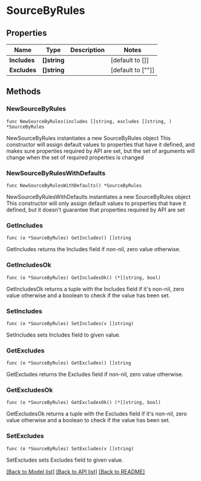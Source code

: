 # SourceByRules

## Properties

Name | Type | Description | Notes
------------ | ------------- | ------------- | -------------
**Includes** | **[]string** |  | [default to []]
**Excludes** | **[]string** |  | [default to [""]]

## Methods

### NewSourceByRules

`func NewSourceByRules(includes []string, excludes []string, ) *SourceByRules`

NewSourceByRules instantiates a new SourceByRules object
This constructor will assign default values to properties that have it defined,
and makes sure properties required by API are set, but the set of arguments
will change when the set of required properties is changed

### NewSourceByRulesWithDefaults

`func NewSourceByRulesWithDefaults() *SourceByRules`

NewSourceByRulesWithDefaults instantiates a new SourceByRules object
This constructor will only assign default values to properties that have it defined,
but it doesn't guarantee that properties required by API are set

### GetIncludes

`func (o *SourceByRules) GetIncludes() []string`

GetIncludes returns the Includes field if non-nil, zero value otherwise.

### GetIncludesOk

`func (o *SourceByRules) GetIncludesOk() (*[]string, bool)`

GetIncludesOk returns a tuple with the Includes field if it's non-nil, zero value otherwise
and a boolean to check if the value has been set.

### SetIncludes

`func (o *SourceByRules) SetIncludes(v []string)`

SetIncludes sets Includes field to given value.


### GetExcludes

`func (o *SourceByRules) GetExcludes() []string`

GetExcludes returns the Excludes field if non-nil, zero value otherwise.

### GetExcludesOk

`func (o *SourceByRules) GetExcludesOk() (*[]string, bool)`

GetExcludesOk returns a tuple with the Excludes field if it's non-nil, zero value otherwise
and a boolean to check if the value has been set.

### SetExcludes

`func (o *SourceByRules) SetExcludes(v []string)`

SetExcludes sets Excludes field to given value.



[[Back to Model list]](../README.md#documentation-for-models) [[Back to API list]](../README.md#documentation-for-api-endpoints) [[Back to README]](../README.md)


